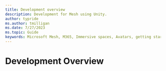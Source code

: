 ```yaml
---
title: Development overview
description: Development for Mesh using Unity.
author: typride
ms.author: tmilligan
ms.date: 7/27/2023
ms.topic: Guide
keywords: Microsoft Mesh, M365, Immersive spaces, Avatars, getting started, documentation, features
---
```


# Development Overview